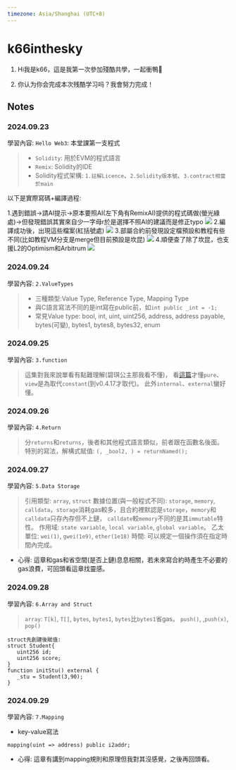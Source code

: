 ```yaml
---
timezone: Asia/Shanghai (UTC+8)
---
```


# k66inthesky

1. Hi我是k66，這是我第一次參加殘酷共學，一起衝鴨🦆

2. 你认为你会完成本次残酷学习吗？我會努力完成！
   
## Notes

<!-- Content_START -->

### 2024.09.23

學習內容: `Hello Web3`: 本堂課第一支程式
> + `Solidity`: 用於EVM的程式語言
> + `Remix`: Solidity的IDE
> + Solidity程式架構: `1.註解Licence`、`2.Solidity版本號`、`3.contract相當於main`

以下是實際寫碼+編譯過程:

1.遇到錯誤->請AI提示->原本要照AI(左下角有RemixAI)提供的程式碼做(螢光綠處)->但發現錯誤其實來自少一字母r於是選擇不照AI的建議而是修正typo
<img src="https://github.com/user-attachments/assets/7df89f23-f290-4827-b716-ac45c8605c1e" >
2.編譯成功後，出現這些檔案(紅括號處)
<img src="https://github.com/user-attachments/assets/1d8a949f-f49e-456a-9d9b-18f9da1ac6c1" >
3.部屬合約前發現設定檔預設和教程有些不同(比如教程VM分支是merge但目前預設是坎昆)
<img src="https://github.com/user-attachments/assets/62670336-ef07-4c87-b933-aa8916ff9ef4" >
4.順便查了除了坎昆，也支援L2的Optimism和Arbitrum
<img src="https://github.com/user-attachments/assets/c505fef6-2316-41ee-848c-44a24531b38c" >


### 2024.09.24

學習內容: `2.ValueTypes`
> + 三種類型:Value Type, Reference Type, Mapping Type
> + 與C語言寫法不同的是int寫在public前，如`int public _int = -1;`
> + 常見Value type: bool, int, uint, uint256, address, address payable, bytes(可變), bytes1, bytes8, bytes32, enum


### 2024.09.25
學習內容: `3.function`
> 這集對我來說單看有點難理解(碧琪公主那我看不懂)，
> 看[這篇](https://medium.com/taipei-ethereum-meetup/solidity-weekly-11-70c5208a3bf1)才懂`pure`、`view`是為取代`constant`(到v0.4.17才取代)。
> 此外`internal`、`external`蠻好懂。

### 2024.09.26
學習內容: `4.Return`
> 分`returns`和`returns`，後者和其他程式語言類似，前者跟在函數名後面。
> 特別的寫法，解構式賦值: `(, _bool2, ) = returnNamed();`


### 2024.09.27
學習內容: `5.Data Storage`
> 引用類型: `array`, `struct`
> 數據位置(與一般程式不同): `storage`, `memory`, `calldata`，`storage`消耗gas較多，且合約裡默認是`storage`，`memory`和`calldata`只存內存但不上鏈，
`calldate`較`memory`不同的是其`immutable`特性。
> 作用域: `state variable`, `local variable`, `global variable`。
> 乙太單位: `wei(1)`, `gwei(1e9)`, `ether(1e18)`
> 時間: 可以規定一個操作須在指定時間內完成。

+ 心得: 這章和gas和省空間(是否上鏈)息息相關，若未來寫合約時產生不必要的gas浪費，可回頭看這章找靈感。

### 2024.09.28
學習內容: `6.Array and Struct`
> `array`: `T[k]`, `T[]`, `bytes`, `bytes1`, `bytes`比`bytes1`省gas。
> `push()`, ,`push(x)`, `pop()`

```
struct先創建後賦值: 
struct Student{
   uint256 id;
   uint256 score;
}
function initStu() external {
   _stu = Student(3,90);
}
```

### 2024.09.29
學習內容: `7.Mapping`
+ key-value寫法
```
mapping(uint => address) public i2addr;
```
+ 心得: 這章有講到mapping規則和原理但我對其沒感覺，之後再回頭看。


<!-- Content_END -->
